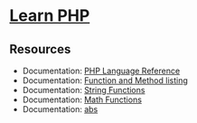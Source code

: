 # [Learn PHP](https://www.codecademy.com/learn/learn-php)

## Resources
* Documentation: [PHP Language Reference](https://www.php.net/manual/en/langref.php)
* Documentation: [Function and Method listing](https://www.php.net/manual/en/indexes.functions.php)
* Documentation: [String Functions](https://www.php.net/manual/en/ref.strings.php)
* Documentation: [Math Functions](https://www.php.net/manual/en/ref.math.php)
* Documentation: [abs](https://www.php.net/manual/en/function.abs.php)
